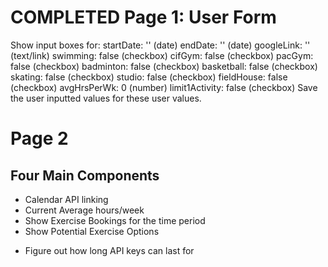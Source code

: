 # COMPLETED Page 1: User Form
Show input boxes for:
    startDate: '' (date)
    endDate: '' (date)
    googleLink: '' (text/link)
    swimming: false (checkbox)
    cifGym: false (checkbox)
    pacGym: false (checkbox)
    badminton: false (checkbox)
    basketball: false (checkbox)
    skating: false (checkbox)
    studio: false (checkbox)
    fieldHouse: false (checkbox)
    avgHrsPerWk: 0 (number)
    limit1Activity: false (checkbox)
Save the user inputted values for these user values.

# Page 2
## Four Main Components
- Calendar API linking
- Current Average hours/week
- Show Exercise Bookings for the time period
- Show Potential Exercise Options


* Figure out how long API keys can last for